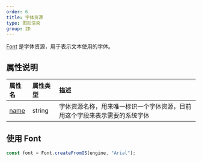 ```yaml
---
order: 6
title: 字体资源
type: 图形渲染
group: 2D
---
```


[Font](${api}core/Font) 是字体资源，用于表示文本使用的字体。

## 属性说明

| 属性名 | 属性类型 | 描述 |
| :--- | :--- | :--- |
|[name](${api}core/Sprite#name)|string|字体资源名称，用来唯一标识一个字体资源，目前用这个字段来表示需要的系统字体|

## 使用 Font
```typescript
const font = Font.createFromOS(engine, "Arial");
```
